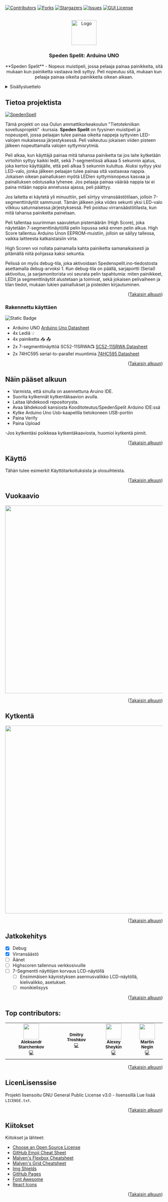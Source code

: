 <!-- Improved compatibility of Takaisin alkuun link: See: https://github.com/othneildrew/Best-README-Template/pull/73 -->
<a id="readme-top"></a>
<!--
*** Thanks for checking out the Best-README-Template. If you have a suggestion
*** that would make this better, please fork the repo and create a pull request
*** or simply open an issue with the tag "enhancement".
*** Don't forget to give the project a star!
*** Thanks again! Now go create something AMAZING! :D
-->



<!-- PROJECT SHIELDS -->
<!--
*** I'm using markdown "reference style" links for readability.
*** Reference links are enclosed in brackets [ ] instead of parentheses ( ).
*** See the bottom of this document for the declaration of the reference variables
*** for contributors-url, forks-url, etc. This is an optional, concise syntax you may use.
*** https://www.markdownguide.org/basic-syntax/#reference-style-links
-->
[![Contributors][contributors-shield]][contributors-url]
[![Forks][forks-shield]][forks-url]
[![Stargazers][stars-shield]][stars-url]
[![Issues][issues-shield]][issues-url]
[![GUI License][license-shield]][license-url]



<!-- PROJECT LOGO -->
<br />
<div align="center">
  <a href="https://github.com/othneildrew/Best-README-Template">
    <img src="images/logo.png" alt="Logo" width="80" height="80">
  </a>

  <h3 align="center">Speden Spelit: Arduino UNO</h3>

  <p align="center">
   **Speden Spelit** - Nopeus muistipeli, jossa pelaaja painaa painikkeita, sitä mukaan kun painiketta vastaava ledi syttyy. Peli nopeutuu sitä, mukaan kun pelaaja painaa oikeita painikkeita oikean aikaan. 
</div>



<!-- TABLE OF CONTENTS -->
<details>
  <summary>Sisällysluettelo</summary>
  <ol>
    <li>
      <a href="#tietoa-projektista">Tietoa projektista</a>
      <ul>
        <li><a href="#Rakennettu-käyttäen">Rakennettu käyttäen</a></li>
      </ul>
    </li>
    <li>
      <a href="#näin-pääset-alkuun">Näin pääset alkuun</a>
      <a href="#vuokaavio">Vuokaavio</a>
      <a href="#kytkentä">Kytkentäkaavio</a>
    </li>
    <li><a href="#käyttö">Käyttö</a></li>
    <li><a href="#jatkokehitys">Jatkokehitys</a></li>
    <li><a href="#osallistujat">Osallistujat</a></li>
    <li><a href="#lisenssi">Lisenssi</a></li>
    <li><a href="#kiitokset">Kiitokset</a></li>
  </ol>
</details>



<!-- ABOUT THE PROJECT -->
## Tietoa projektista

[![SpedenSpell][product-screenshot]](https://example.com)

Tämä projekti on osa Oulun ammattikorkeakoulun "Tietotekniikan sovellusprojekti" -kurssia. **Speden Spelit** on fyysinen muistipeli ja nopeuspeli, jossa pelaajan tulee painaa oikeita nappeja syttyvien LED-valojen mukaisessa järjestyksessä. Peli vaikeutuu jokaisen viiden pisteen jälkeen nopeuttamalla valojen syttymisrytmiä.

Peli alkaa, kun käyttäjä painaa mitä tahansa painiketta tai jos laite kytketään virtoihin syttyy kaikki ledit, sekä 7-segmentissä alkaaa 5 sekunnin ajatus, joka kertoo käyttäjälle, että peli alkaa 5 sekunnin kuluttua.
Aluksi syttyy yksi LED-valo, jonka jälkeen pelaajan tulee painaa sitä vastaavaa nappia. Jokaisen oikean painalluksen myötä LEDien syttymisnopeus kasvaa ja painalluksen odotusaika lyhenee. Jos pelaaja painaa väärää nappia tai ei paina mitään nappia annetussa ajassa, peli päättyy.

Jos laitetta ei käytetä yli minuuttiin, peli siirtyy virransäästötilaan, jolloin 7-segmenttinäytöt sammuvat. Tämän jälkeen joka viides sekunti yksi LED-valo vilkkuu satunnaisessa järjestyksessä. Peli poistuu virransäästötilasta, kun mitä tahansa painiketta painetaan.

Peli tallentaa suurimman saavutetun pistemäärän (High Score), joka näytetään 7-segmenttinäytöillä pelin lopussa sekä ennen pelin alkua. High Score tallentuu Arduino Unon EEPROM-muistiin, jolloin se säilyy tallessa, vaikka laitteesta katkaistaisiin virta.

High Scoren voi nollata painamalla kahta painiketta samanaikaisesti ja pitämällä niitä pohjassa kaksi sekuntia.

Pelissä on myös debug-tila, joka aktivoidaan Spedenspelit.ino-tiedostosta asettamalla debug-arvoksi 1. Kun debug-tila on päällä, sarjaportti (Serial) aktivoituu, ja sarjamonitorista voi seurata pelin tapahtumia: miten painikkeet, LEDit ja segmenttinäytöt alustetaan ja toimivat, sekä jokaisen pelivaiheen ja tilan tiedot, mukaan lukien painallukset ja pisteiden kirjautuminen.

<p align="right">(<a href="#readme-top">Takaisin alkuun</a>)</p>



### Rakennettu käyttäen
![Static Badge](https://img.shields.io/badge/arduino-blue?logo=arduino)
- Arduino UNO <a href="https://docs.arduino.cc/resources/datasheets/A000066-datasheet.pdf"> Arduino Uno Datasheet</a>
- 4x Lediä <a title="LED">💡</a>
- 4x painiketta <a title="button">📥 📤</a>
- 2x 7-segmenttinäyttöä  SC52-11SRWA📺 <a href="https://www.farnell.com/datasheets/2047571.pdf?_gl=1*10oxlmm*_gcl_au*OTI1ODYwNzgzLjE3MjgzMzExODQ."> SC52-11SRWA Datasheet</a>
- 2x 74HC595 serial-to-parallel muuntimia <a href="https://www.diodes.com/assets/Datasheets/74HC595.pdf"> 74HC595 Datasheet</a>

<p align="right">(<a href="#readme-top">Takaisin alkuun</a>)</p>



<!-- GETTING STARTED -->
## Näin pääset alkuun
- Varmista, että sinulla on asennettuna Aruino IDE.
- Suorita kytkennät kytkentäkaavion avulla. 
- Laitaa lähdekoodi repositorysta. 
- Avaa lähdekoodi kansiosta Kooditoteutus/SpedenSpelit Arduino IDE:ssä
- Kytke Arduino Uno Usb-kaapelilla tietokoneen USB-portiin
- Paina Verify
- Paina Upload

-Jos kytkentäsi poikkeaa kytkentäkaaviosta, huomioi kytkentä pinnit.

<p align="right">(<a href="#readme-top">Takaisin alkuun</a>)</p>



<!-- USAGE EXAMPLES -->
## Käyttö

Tähän tulee esimerkit Käyttötarkoituksista ja olosuihteista. 


<p align="right">(<a href="#readme-top">Takaisin alkuun</a>)</p>

## Vuokaavio
<img src="https://github.com/vem882/r24_speede/blob/main/Konseptointi/vuokaavio.drawio.png?raw=true" width="600px;" alt=""/>

<p align="right">(<a href="#readme-top">Takaisin alkuun</a>)</p>

## Kytkentä
<img src="https://github.com/vem882/r24_speede/blob/main/Konseptointi/kytkentakaavio.png?raw=true" width="600px;" alt=""/>

<p align="right">(<a href="#readme-top">Takaisin alkuun</a>)</p>
<!-- ROADMAP -->

## Jatkokehitys

- [x] Debug
- [x] Virransäästö
- [ ] Äänet
- [ ] Highscoren tallennus verkkosivuille
- [ ] 7-Segmentti näyttöjen korvaus LCD-näytöllä
    - [ ] Ensimmäisen käynistyksen asennusvalikko LCD-näytöllä, kielivalikko, asetukset.
    - [ ] monikielisyys

<p align="right">(<a href="#readme-top">Takaisin alkuun</a>)</p>

## Top contributors:

 <table>
  <tr>
    <td align="center"><a href="https://github.com/AleksandrCGM"><img src="https://avatars.githubusercontent.com/u/160769064" width="50px;" alt=""/><br /><sub><b>Aleksandr Starchenkov</b></sub></a><br /><a title="Code">💻</a></td>
    <td align="center"><a href="https://github.com/Dmitrytroshkov"><img src="https://avatars.githubusercontent.com/u/181249129" width="05px;" alt=""/><br /><sub><b>Dmitry Troshkov</b></sub></a><br /><a title="Code">💻</a></td>
    <td align="center"><a href="https://github.com/AlexeySheykin"><img src="https://avatars.githubusercontent.com/u/181261717" width="50px;" alt=""/><br /><sub><b>Alexey Sheykin</b></sub></a><br /><a title="Code">💻</a></td>
    <td align="center"><a href="https://github.com/vem882"><img src="https://avatars.githubusercontent.com/u/494950" width="50px;" alt=""/><br /><sub><b>Martin Negin</b></sub></a><br /><a title="Code">💻</a></td>
  </tr>
</table>

<p align="right">(<a href="#readme-top">Takaisin alkuun</a>)</p>



<!-- LICENSE -->
## LicenLisenssise

Projekti lisensoitu GNU General Public License v3.0 - lisenssillä Lue lisää  `LICENSE.txt`.

<p align="right">(<a href="#readme-top">Takaisin alkuun</a>)</p>



<!-- ACKNOWLEDGMENTS -->
## Kiitokset

Kiitokset ja lähteet: 

* [Choose an Open Source License](https://choosealicense.com)
* [GitHub Emoji Cheat Sheet](https://www.webpagefx.com/tools/emoji-cheat-sheet)
* [Malven's Flexbox Cheatsheet](https://flexbox.malven.co/)
* [Malven's Grid Cheatsheet](https://grid.malven.co/)
* [Img Shields](https://shields.io)
* [GitHub Pages](https://pages.github.com)
* [Font Awesome](https://fontawesome.com)
* [React Icons](https://react-icons.github.io/react-icons/search)

<p align="right">(<a href="#readme-top">Takaisin alkuun</a>)</p>



<!-- MARKDOWN LINKS & IMAGES -->
<!-- https://www.markdownguide.org/basic-syntax/#reference-style-links -->
[contributors-shield]: https://img.shields.io/github/contributors/vem882/r24_speede.svg?style=for-the-badge
[contributors-url]: https://github.com/vem882/r24_speede/graphs/contributors
[forks-shield]: https://img.shields.io/github/forks/vem882/r24_speede.svg?style=for-the-badge
[forks-url]: https://github.com/vem882/r24_speede/network/members
[stars-shield]: https://img.shields.io/github/stars/vem882/r24_speede.svg?style=for-the-badge
[stars-url]: https://github.com/vem882/r24_speede/stargazers
[issues-shield]: https://img.shields.io/github/issues/vem882/r24_speede.svg?style=for-the-badge
[issues-url]: https://github.com/vem882/r24_speede/issues
[license-shield]: https://img.shields.io/github/license/vem882/r24_speede.svg?style=for-the-badge
[license-url]: https://github.com/vem882/r24_speede/blob/master/LICENSE.txt
[product-screenshot]: images/V1.0/IMG_3277.jpeg